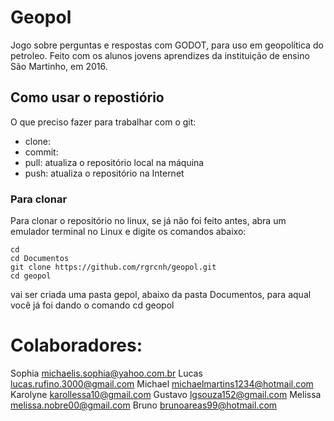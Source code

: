 # Geopol
Jogo sobre perguntas e respostas com GODOT, para uso em geopolítica do petroleo.
Feito com os alunos jovens aprendizes da instituição de ensino São Martinho,
em 2016.

## Como usar o repostiório

O que preciso fazer para trabalhar com o git:

* clone:
* commit:
* pull: atualiza o repositório local na máquina 
* push: atualiza o repositório na Internet

### Para clonar
Para clonar o repositório no linux, se já não foi feito antes, abra um 
emulador terminal no Linux e digite os comandos abaixo:

```
cd 
cd Documentos
git clone https://github.com/rgrcnh/geopol.git
cd geopol
```

vai ser criada uma pasta gepol, abaixo da pasta Documentos, para aqual você
já foi dando o comando cd geopol



# Colaboradores:

Sophia <michaelis.sophia@yahoo.com.br>
Lucas <lucas.rufino.3000@gmail.com>
Michael <michaelmartins1234@hotmail.com>
Karolyne <karollessa10@gmail.com>
Gustavo <lgsouza152@gmail.com>
Melissa <melissa.nobre00@gmail.com>
Bruno <brunoareas99@hotmail.com>
